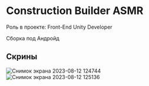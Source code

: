 # Construction Builder ASMR

Роль в проекте: Front-End Unity Developer

Сборка под Андройд

## Скрины
![Снимок экрана 2023-08-12 124744](https://github.com/user-attachments/assets/679bd615-b806-4a02-8b42-68139e3fb73f)
![Снимок экрана 2023-08-12 125136](https://github.com/user-attachments/assets/96e8fa9e-ff4d-4d27-b3fe-07f3b72f1df2)
